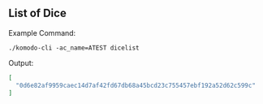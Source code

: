 ## List of Dice

Example Command:
```shell
./komodo-cli -ac_name=ATEST dicelist
```
Output:
```JSON
[
  "0d6e82af9959caec14d7af42fd67db68a45bcd23c755457ebf192a52d62c599c"
]
```
